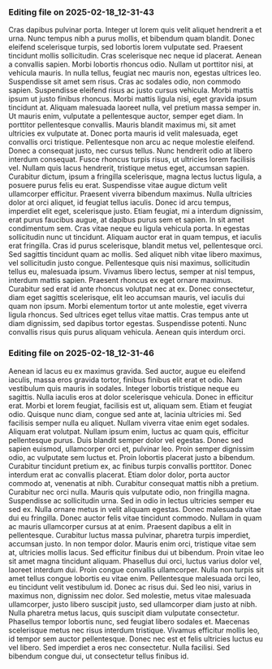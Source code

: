 

### Editing file on 2025-02-18_12-31-43

Cras dapibus pulvinar porta. Integer ut lorem quis velit aliquet hendrerit a et urna. Nunc tempus nibh a purus mollis, et bibendum quam blandit. Donec eleifend scelerisque turpis, sed lobortis lorem vulputate sed. Praesent tincidunt mollis sollicitudin. Cras scelerisque nec neque id placerat. Aenean a convallis sapien.
Morbi lobortis rhoncus odio. Nullam ut porttitor nisi, at vehicula mauris. In nulla tellus, feugiat nec mauris non, egestas ultrices leo. Suspendisse sit amet sem risus. Cras ac sodales odio, non commodo sapien. Suspendisse eleifend risus ac justo cursus vehicula. Morbi mattis ipsum ut justo finibus rhoncus. Morbi mattis ligula nisi, eget gravida ipsum tincidunt at. Aliquam malesuada laoreet nulla, vel pretium massa semper in.
Ut mauris enim, vulputate a pellentesque auctor, semper eget diam. In porttitor pellentesque convallis. Mauris blandit maximus mi, sit amet ultricies ex vulputate at. Donec porta mauris id velit malesuada, eget convallis orci tristique. Pellentesque non arcu ac neque molestie eleifend. Donec a consequat justo, nec cursus tellus. Nunc hendrerit odio at libero interdum consequat. Fusce rhoncus turpis risus, ut ultricies lorem facilisis vel. Nullam quis lacus hendrerit, tristique metus eget, accumsan sapien. Curabitur dictum, ipsum a fringilla scelerisque, magna lectus luctus ligula, a posuere purus felis eu erat. Suspendisse vitae augue dictum velit ullamcorper efficitur. Praesent viverra bibendum maximus. Nulla ultricies dolor at orci aliquet, id feugiat tellus iaculis. Donec id arcu tempus, imperdiet elit eget, scelerisque justo. Etiam feugiat, mi a interdum dignissim, erat purus faucibus augue, at dapibus purus sem et sapien. In sit amet condimentum sem.
Cras vitae neque eu ligula vehicula porta. In egestas sollicitudin nunc ut tincidunt. Aliquam auctor erat in quam tempus, et iaculis erat fringilla. Cras id purus scelerisque, blandit metus vel, pellentesque orci. Sed sagittis tincidunt quam ac mollis. Sed aliquet nibh vitae libero maximus, vel sollicitudin justo congue. Pellentesque quis nisi maximus, sollicitudin tellus eu, malesuada ipsum. Vivamus libero lectus, semper at nisl tempus, interdum mattis sapien. Praesent rhoncus ex eget ornare maximus.
Curabitur sed erat id ante rhoncus volutpat nec at ex. Donec consectetur, diam eget sagittis scelerisque, elit leo accumsan mauris, vel iaculis dui quam non ipsum. Morbi elementum tortor ut ante molestie, eget viverra ligula rhoncus. Sed ultrices eget tellus vitae mattis. Cras tempus ante ut diam dignissim, sed dapibus tortor egestas. Suspendisse potenti. Nunc convallis risus quis purus aliquam vehicula. Aenean quis interdum orci.




### Editing file on 2025-02-18_12-31-46

Aenean id lacus eu ex maximus gravida. Sed auctor, augue eu eleifend iaculis, massa eros gravida tortor, finibus finibus elit erat et odio. Nam vestibulum quis mauris in sodales. Integer lobortis tristique neque eu sagittis. Nulla iaculis eros at dolor scelerisque vehicula. Donec in efficitur erat. Morbi et lorem feugiat, facilisis est ut, aliquam sem. Etiam et feugiat odio. Quisque nunc diam, congue sed ante at, lacinia ultricies mi. Sed facilisis semper nulla eu aliquet. Nullam viverra vitae enim eget sodales. Aliquam erat volutpat. Nullam ipsum enim, luctus ac quam quis, efficitur pellentesque purus. Duis blandit semper dolor vel egestas.
Donec sed sapien euismod, ullamcorper orci et, pulvinar leo. Proin semper dignissim odio, ac vulputate sem luctus et. Proin lobortis placerat justo a bibendum. Curabitur tincidunt pretium ex, ac finibus turpis convallis porttitor. Donec interdum erat ac convallis placerat. Etiam dolor dolor, porta auctor commodo at, venenatis at nibh. Curabitur consequat mattis nibh a pretium. Curabitur nec orci nulla. Mauris quis vulputate odio, non fringilla magna. Suspendisse ac sollicitudin urna.
Sed in odio in lectus ultricies semper eu sed ex. Nulla ornare metus in velit aliquam egestas. Donec malesuada vitae dui eu fringilla. Donec auctor felis vitae tincidunt commodo. Nullam in quam ac mauris ullamcorper cursus at at enim. Praesent dapibus a elit in pellentesque. Curabitur luctus massa pulvinar, pharetra turpis imperdiet, accumsan justo. In non tempor dolor. Mauris enim orci, tristique vitae sem at, ultricies mollis lacus. Sed efficitur finibus dui ut bibendum.
Proin vitae leo sit amet magna tincidunt aliquam. Phasellus dui orci, luctus varius dolor vel, laoreet interdum dui. Proin congue convallis ullamcorper. Nulla non turpis sit amet tellus congue lobortis eu vitae enim. Pellentesque malesuada orci leo, eu tincidunt velit vestibulum id. Donec ac risus dui. Sed leo nisi, varius in maximus non, dignissim nec dolor. Sed molestie, metus vitae malesuada ullamcorper, justo libero suscipit justo, sed ullamcorper diam justo at nibh. Nulla pharetra metus lacus, quis suscipit diam vulputate consectetur.
Phasellus tempor lobortis nunc, sed feugiat libero sodales et. Maecenas scelerisque metus nec risus interdum tristique. Vivamus efficitur mollis leo, id tempor sem auctor pellentesque. Donec nec est et felis ultricies luctus eu vel libero. Sed imperdiet a eros nec consectetur. Nulla facilisi. Sed bibendum congue dui, ut consectetur tellus finibus id.


